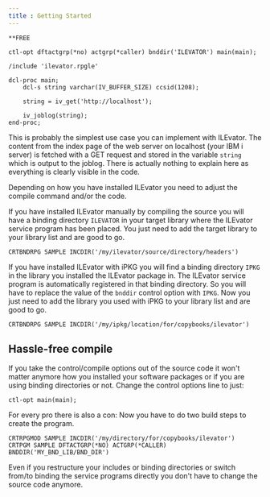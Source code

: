 ```yaml
---
title : Getting Started
---
```


```
**FREE

ctl-opt dftactgrp(*no) actgrp(*caller) bnddir('ILEVATOR') main(main);

/include 'ilevator.rpgle'

dcl-proc main;
    dcl-s string varchar(IV_BUFFER_SIZE) ccsid(1208);
    
    string = iv_get('http://localhost');

    iv_joblog(string);
end-proc;

```

This is probably the simplest use case you can implement with ILEvator. The content from the 
index page of the web server on localhost (your IBM i server) is fetched with a GET request and 
stored in the variable `string` which is output to the joblog. There is actually nothing to 
explain here as everything is clearly visible in the code.

Depending on how you have installed ILEvator you need to adjust the compile command and/or the 
code.

If you have installed ILEvator manually by compiling the source you will have a binding directory
`ILEVATOR` in your target library where the ILEvator service program has been placed. You just
need to add the target library to your library list and are good to go.

```
CRTBNDRPG SAMPLE INCDIR('/my/ilevator/source/directory/headers')
```

If you have installed ILEvator with iPKG you will find a binding directory `IPKG` in the library
you installed the ILEvator package in. The ILEvator service program is automatically registered
in that binding directory. So you will have to replace the value of the `bnddir` control option 
with `IPKG`. Now you just need to add the library you used with iPKG to your library list and are
good to go.

```
CRTBNDRPG SAMPLE INCDIR('/my/ipkg/location/for/copybooks/ilevator')
```

## Hassle-free compile

If you take the control/compile options out of the source code it won't matter anymore how you
installed your software packages or if you are using binding directories or not. Change the
control options line to just:

```
ctl-opt main(main);
```

For every pro there is also a con: Now you have to do two build steps to create the program.

```
CRTRPGMOD SAMPLE INCDIR('/my/directory/for/copybooks/ilevator')
CRTPGM SAMPLE DFTACTGRP(*NO) ACTGRP(*CALLER) BNDDIR('MY_BND_LIB/BND_DIR')
```

Even if you restructure your includes or binding directories or switch from/to binding the
service programs directly you don't have to change the source code anymore.

